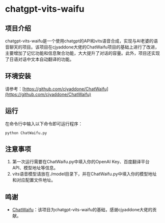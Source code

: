 chatgpt-vits-waifu
==================

项目介绍
----

chatgpt-vits-waifu是一个使用chatgpt的API和vits语音合成，实现与AI老婆的语音聊天的项目。该项目在cjyaddone大佬的ChatWaifu项目的基础上进行了改进，主要增加了记忆功能和信息聚合功能，大大提升了对话的容量。此外，项目还实现了日语对话中文本自动翻译的功能。

环境安装
----

请参考：[https://github.com/cjyaddone/ChatWaifu](https://github.com/cjyaddone/ChatWaifu)

运行
--

在命令行中输入以下命令即可运行程序：

`python ChatWaifu.py`

注意事项
----

1.  第一次运行需要在ChatWaifu.py中填入你的OpenAI Key、百度翻译平台API、模型地址等信息。
2.  vits语音模型请放在./model目录下，并在ChatWaifu.py中填入你的模型地址和对应配置文件地址。

鸣谢
--

*   [ChatWaifu](https://github.com/cjyaddone/ChatWaifu)：该项目为chatgpt-vits-waifu的基础，感谢cjyaddone大佬的贡献。

